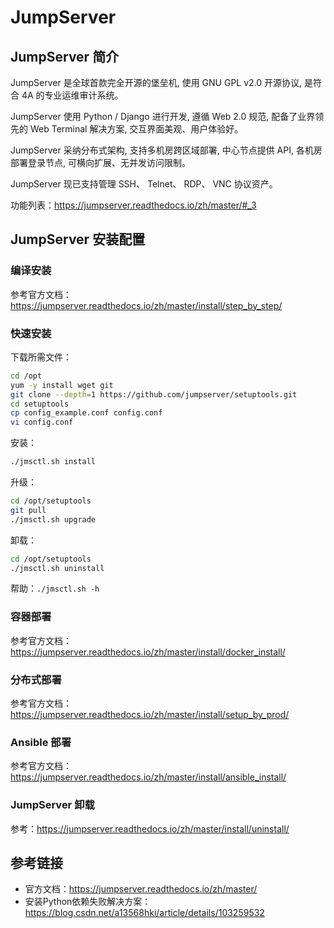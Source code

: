 # JumpServer 


## JumpServer 简介

JumpServer 是全球首款完全开源的堡垒机, 使用 GNU GPL v2.0 开源协议, 是符合 4A 的专业运维审计系统。

JumpServer 使用 Python / Django 进行开发, 遵循 Web 2.0 规范, 配备了业界领先的 Web Terminal 解决方案, 交互界面美观、用户体验好。

JumpServer 采纳分布式架构, 支持多机房跨区域部署, 中心节点提供 API, 各机房部署登录节点, 可横向扩展、无并发访问限制。

JumpServer 现已支持管理 SSH、 Telnet、 RDP、 VNC 协议资产。

功能列表：https://jumpserver.readthedocs.io/zh/master/#_3

## JumpServer 安装配置

### 编译安装

参考官方文档：https://jumpserver.readthedocs.io/zh/master/install/step_by_step/

### 快速安装

下载所需文件：

```bash
cd /opt
yum -y install wget git
git clone --depth=1 https://github.com/jumpserver/setuptools.git
cd setuptools
cp config_example.conf config.conf
vi config.conf
```

安装：

```bash
./jmsctl.sh install
```

升级：

```bash
cd /opt/setuptools
git pull
./jmsctl.sh upgrade
```

卸载：

```bash
cd /opt/setuptools
./jmsctl.sh uninstall
```

帮助：`./jmsctl.sh -h`

### 容器部署

参考官方文档：https://jumpserver.readthedocs.io/zh/master/install/docker_install/

### 分布式部署

参考官方文档：https://jumpserver.readthedocs.io/zh/master/install/setup_by_prod/

### Ansible 部署

参考官方文档：https://jumpserver.readthedocs.io/zh/master/install/ansible_install/

### JumpServer 卸载

参考：https://jumpserver.readthedocs.io/zh/master/install/uninstall/

## 参考链接

* 官方文档：https://jumpserver.readthedocs.io/zh/master/
* 安装Python依赖失败解决方案：https://blog.csdn.net/a13568hki/article/details/103259532

